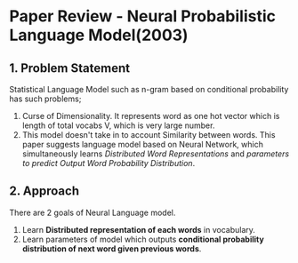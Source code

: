# Paper Review - Neural Probabilistic Language Model(2003)
## 1. Problem Statement
Statistical Language Model such as n-gram based on conditional probability has such problems;  
1. Curse of Dimensionality. It represents word as one hot vector which is length of total vocabs V, which is very large number.
2. This model doesn't take in to account Similarity between words.
This paper suggests language model based on Neural Network, which simultaneously learns *Distributed Word Representations* and *parameters to predict Output Word Probability Distribution*. 

## 2. Approach
There are 2 goals of Neural Language model.
1. Learn <b>Distributed representation of each words</b> in vocabulary.
2. Learn parameters of model which outputs <b>conditional probability distribution of next word given previous words</b>.  

